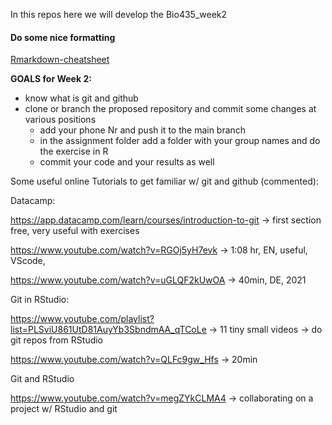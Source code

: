 In this repos here we will develop the Bio435_week2

#### Do some nice formatting
[Rmarkdown-cheatsheet](https://www.rstudio.com/wp-content/uploads/2015/02/rmarkdown-cheatsheet.pdf)

__GOALS for Week 2:__
* know what is git and github
* clone or branch the proposed repository and commit some changes at various positions
  + add your phone Nr and push it to the main branch
  + in the assignment folder add a folder with your group names and do the exercise in R
  + commit your code and your results as well 



Some useful online Tutorials to get familiar w/ git and github (commented):

Datacamp:

https://app.datacamp.com/learn/courses/introduction-to-git
-> first section free, very useful with exercises

https://www.youtube.com/watch?v=RGOj5yH7evk
-> 1:08 hr, EN, useful, VScode, 

https://www.youtube.com/watch?v=uGLQF2kUwOA
-> 40min, DE, 2021

Git in RStudio:

https://www.youtube.com/playlist?list=PLSviU861UtD81AuyYb3SbndmAA_qTCoLe
-> 11 tiny small videos
-> do git repos from RStudio

https://www.youtube.com/watch?v=QLFc9gw_Hfs
-> 20min



Git and RStudio

https://www.youtube.com/watch?v=megZYkCLMA4
-> collaborating on a project w/ RStudio and git








